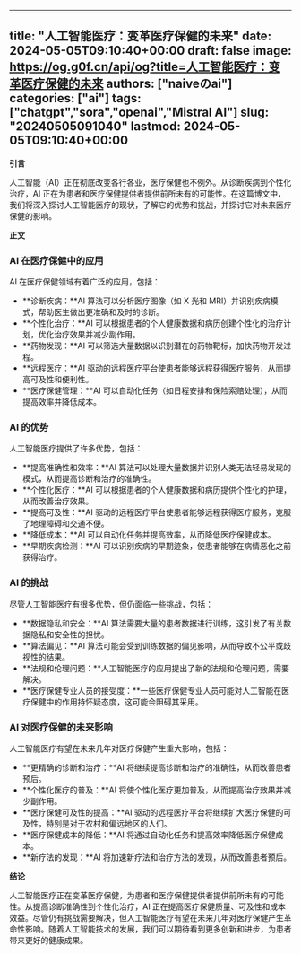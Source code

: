 
---
title: "人工智能医疗：变革医疗保健的未来"
date: 2024-05-05T09:10:40+00:00
draft: false
image: https://og.g0f.cn/api/og?title=人工智能医疗：变革医疗保健的未来
authors: ["naiveのai"]
categories: ["ai"]
tags: ["chatgpt","sora","openai","Mistral AI"]
slug: "20240505091040"
lastmod: 2024-05-05T09:10:40+00:00
---
**引言**

人工智能（AI）正在彻底改变各行各业，医疗保健也不例外。从诊断疾病到个性化治疗，AI 正在为患者和医疗保健提供者提供前所未有的可能性。在这篇博文中，我们将深入探讨人工智能医疗的现状，了解它的优势和挑战，并探讨它对未来医疗保健的影响。

**正文**

### AI 在医疗保健中的应用

AI 在医疗保健领域有着广泛的应用，包括：

- **诊断疾病：**AI 算法可以分析医疗图像（如 X 光和 MRI）并识别疾病模式，帮助医生做出更准确和及时的诊断。
- **个性化治疗：**AI 可以根据患者的个人健康数据和病历创建个性化的治疗计划，优化治疗效果并减少副作用。
- **药物发现：**AI 可以筛选大量数据以识别潜在的药物靶标，加快药物开发过程。
- **远程医疗：**AI 驱动的远程医疗平台使患者能够远程获得医疗服务，从而提高可及性和便利性。
- **医疗保健管理：**AI 可以自动化任务（如日程安排和保险索赔处理），从而提高效率并降低成本。

### AI 的优势

人工智能医疗提供了许多优势，包括：

- **提高准确性和效率：**AI 算法可以处理大量数据并识别人类无法轻易发现的模式，从而提高诊断和治疗的准确性。
- **个性化医疗：**AI 可以根据患者的个人健康数据和病历提供个性化的护理，从而改善治疗效果。
- **提高可及性：**AI 驱动的远程医疗平台使患者能够远程获得医疗服务，克服了地理障碍和交通不便。
- **降低成本：**AI 可以自动化任务并提高效率，从而降低医疗保健成本。
- **早期疾病检测：**AI 可以识别疾病的早期迹象，使患者能够在病情恶化之前获得治疗。

### AI 的挑战

尽管人工智能医疗有很多优势，但仍面临一些挑战，包括：

- **数据隐私和安全：**AI 算法需要大量的患者数据进行训练，这引发了有关数据隐私和安全性的担忧。
- **算法偏见：**AI 算法可能会受到训练数据的偏见影响，从而导致不公平或歧视性的结果。
- **法规和伦理问题：**人工智能医疗的应用提出了新的法规和伦理问题，需要解决。
- **医疗保健专业人员的接受度：**一些医疗保健专业人员可能对人工智能在医疗保健中的作用持怀疑态度，这可能会阻碍其采用。

### AI 对医疗保健的未来影响

人工智能医疗有望在未来几年对医疗保健产生重大影响，包括：

- **更精确的诊断和治疗：**AI 将继续提高诊断和治疗的准确性，从而改善患者预后。
- **个性化医疗的普及：**AI 将使个性化医疗更加普及，从而提高治疗效果并减少副作用。
- **医疗保健可及性的提高：**AI 驱动的远程医疗平台将继续扩大医疗保健的可及性，特别是对于农村和偏远地区的人们。
- **医疗保健成本的降低：**AI 将通过自动化任务和提高效率降低医疗保健成本。
- **新疗法的发现：**AI 将加速新疗法和治疗方法的发现，从而改善患者预后。

**结论**

人工智能医疗正在变革医疗保健，为患者和医疗保健提供者提供前所未有的可能性。从提高诊断准确性到个性化治疗，AI 正在提高医疗保健质量、可及性和成本效益。尽管仍有挑战需要解决，但人工智能医疗有望在未来几年对医疗保健产生革命性影响。随着人工智能技术的发展，我们可以期待看到更多创新和进步，为患者带来更好的健康成果。